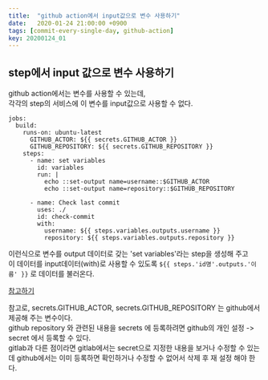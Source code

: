 ```yaml
---
title:  "github action에서 input값으로 변수 사용하기"
date:   2020-01-24 21:00:00 +0900
tags: [commit-every-single-day, github-action]
key: 20200124_01
---
```

## step에서 input 값으로 변수 사용하기

github action에서는 변수를 사용할 수 있는데,  
각각의 step의 서비스에 이 변수를 input값으로 사용할 수 없다.

```
jobs:
  build:
    runs-on: ubuntu-latest
      GITHUB_ACTOR: ${{ secrets.GITHUB_ACTOR }}
      GITHUB_REPOSITORY: ${{ secrets.GITHUB_REPOSITORY }}
    steps:
      - name: set variables
        id: variables
        run: |
          echo ::set-output name=username::$GITHUB_ACTOR
          echo ::set-output name=repository::$GITHUB_REPOSITORY

      - name: Check last commit
        uses: ./ 
        id: check-commit
        with:
          username: ${{ steps.variables.outputs.username }}
          repository: ${{ steps.variables.outputs.repository }}
``` 
이런식으로 변수를 output 데이터로 갖는 'set variables'라는 step을 생성해 주고  
이 데이터를 input데이터(with)로 사용할 수 있도록 `${{ steps.'id명'.outputs.'이름' }}` 로 데이터를 불러온다.

[참고하기](https://github.community/t5/GitHub-Actions/How-to-pass-environment-variable-to-an-input/td-p/32003)

참고로, secrets.GITHUB_ACTOR, secrets.GITHUB_REPOSITORY 는 github에서 제공해 주는 변수이다.  
github repository 와 관련된 내용을 secrets 에 등록하려면 github의 개인 설정 -> secret 에서 등록할 수 있다.  
gitlab과 다른 점이라면 gitlab에서는 secret으로 지정한 내용을 보거나 수정할 수 있는데 
github에서는 이미 등록하면 확인하거나 수정할 수 없어서 삭제 후 재 설정 해야 한다.